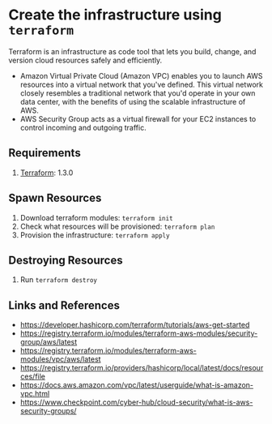 # Create the infrastructure using `terraform`

Terraform is an infrastructure as code tool that lets you build, change, and version cloud resources safely and efficiently.

- Amazon Virtual Private Cloud (Amazon VPC) enables you to launch AWS resources into a virtual network that you've defined. This virtual network closely resembles a traditional network that you'd operate in your own data center, with the benefits of using the scalable infrastructure of AWS.
- AWS Security Group acts as a virtual firewall for your EC2 instances to control incoming and outgoing traffic.

## Requirements
1. [Terraform](https://developer.hashicorp.com/terraform/tutorials/aws-get-started/install-cli): 1.3.0

## Spawn Resources
1. Download terraform modules: `terraform init`
2. Check what resources will be provisioned: `terraform plan`
3. Provision the infrastructure: `terraform apply`

## Destroying Resources
1. Run `terraform destroy`

## Links and References
- https://developer.hashicorp.com/terraform/tutorials/aws-get-started
- https://registry.terraform.io/modules/terraform-aws-modules/security-group/aws/latest
- https://registry.terraform.io/modules/terraform-aws-modules/vpc/aws/latest
- https://registry.terraform.io/providers/hashicorp/local/latest/docs/resources/file
- https://docs.aws.amazon.com/vpc/latest/userguide/what-is-amazon-vpc.html
- https://www.checkpoint.com/cyber-hub/cloud-security/what-is-aws-security-groups/
